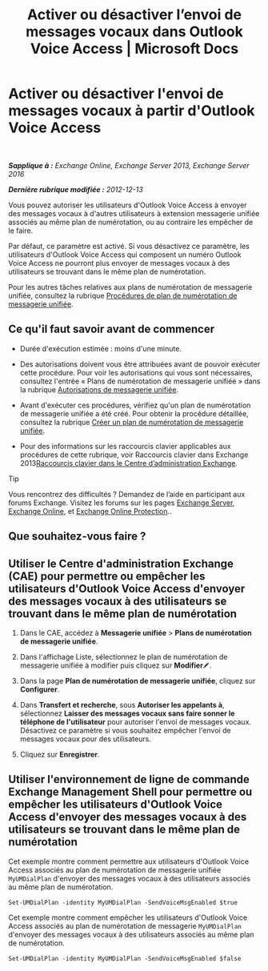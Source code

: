 ﻿---
title: "Activer ou désactiver l’envoi de messages vocaux dans Outlook Voice Access | Microsoft Docs"
TOCTitle: Activer ou désactiver l'envoi de messages vocaux à partir d'Outlook Voice Access
ms:assetid: 63544ae2-6a28-40b2-82fc-3df83e93ee56
ms:mtpsurl: https://technet.microsoft.com/fr-fr/library/Ee423546(v=EXCHG.150)
ms:contentKeyID: 52057089
ms.date: 05/23/2018
mtps_version: v=EXCHG.150
ms.translationtype: MT
---

# Activer ou désactiver l'envoi de messages vocaux à partir d'Outlook Voice Access

 

_**Sapplique à :** Exchange Online, Exchange Server 2013, Exchange Server 2016_

_**Dernière rubrique modifiée :** 2012-12-13_

Vous pouvez autoriser les utilisateurs d'Outlook Voice Access à envoyer des messages vocaux à d'autres utilisateurs à extension messagerie unifiée associés au même plan de numérotation, ou au contraire les empêcher de le faire.

Par défaut, ce paramètre est activé. Si vous désactivez ce paramètre, les utilisateurs d'Outlook Voice Access qui composent un numéro Outlook Voice Access ne pourront plus envoyer de messages vocaux à des utilisateurs se trouvant dans le même plan de numérotation.

Pour les autres tâches relatives aux plans de numérotation de messagerie unifiée, consultez la rubrique [Procédures de plan de numérotation de messagerie unifiée](um-dial-plan-procedures-exchange-2013-help.md).

## Ce qu'il faut savoir avant de commencer

  - Durée d'exécution estimée : moins d'une minute.

  - Des autorisations doivent vous être attribuées avant de pouvoir exécuter cette procédure. Pour voir les autorisations qui vous sont nécessaires, consultez l'entrée « Plans de numérotation de messagerie unifiée » dans la rubrique [Autorisations de messagerie unifiée](unified-messaging-permissions-exchange-2013-help.md).

  - Avant d'exécuter ces procédures, vérifiez qu'un plan de numérotation de messagerie unifiée a été créé. Pour obtenir la procédure détaillée, consultez la rubrique [Créer un plan de numérotation de messagerie unifiée](create-a-um-dial-plan-exchange-2013-help.md).

  - Pour des informations sur les raccourcis clavier applicables aux procédures de cette rubrique, voir Raccourcis clavier dans Exchange 2013[Raccourcis clavier dans le Centre d’administration Exchange](keyboard-shortcuts-in-the-exchange-admin-center-exchange-online-protection-help.md).

> [!TIP]
> Vous rencontrez des difficultés ? Demandez de l’aide en participant aux forums Exchange. Visitez les forums sur les pages <a href="https://go.microsoft.com/fwlink/p/?linkid=60612">Exchange Server</a>, <a href="https://go.microsoft.com/fwlink/p/?linkid=267542">Exchange Online</a>, et <a href="https://go.microsoft.com/fwlink/p/?linkid=285351">Exchange Online Protection</a>..


## Que souhaitez-vous faire ?

## Utiliser le Centre d'administration Exchange (CAE) pour permettre ou empêcher les utilisateurs d'Outlook Voice Access d'envoyer des messages vocaux à des utilisateurs se trouvant dans le même plan de numérotation

1.  Dans le CAE, accédez à **Messagerie unifiée** \> **Plans de numérotation de messagerie unifiée**.

2.  Dans l'affichage Liste, sélectionnez le plan de numérotation de messagerie unifiée à modifier puis cliquez sur **Modifier**![Icône Modifier](images/Bb124582.6f53ccb2-1f13-4c02-bea0-30690e6ea71d(EXCHG.150).gif "Icône Modifier").

3.  Dans la page **Plan de numérotation de messagerie unifiée**, cliquez sur **Configurer**.

4.  Dans **Transfert et recherche**, sous **Autoriser les appelants à**, sélectionnez **Laisser des messages vocaux sans faire sonner le téléphone de l'utilisateur** pour autoriser l'envoi de messages vocaux. Désactivez ce paramètre si vous souhaitez empêcher l'envoi de messages vocaux pour des utilisateurs.

5.  Cliquez sur **Enregistrer**.

## Utiliser l'environnement de ligne de commande Exchange Management Shell pour permettre ou empêcher les utilisateurs d'Outlook Voice Access d'envoyer des messages vocaux à des utilisateurs se trouvant dans le même plan de numérotation

Cet exemple montre comment permettre aux utilisateurs d'Outlook Voice Access associés au plan de numérotation de messagerie unifiée `MyUMDialPlan` d'envoyer des messages vocaux à des utilisateurs associés au même plan de numérotation.

    Set-UMDialPlan -identity MyUMDialPlan -SendVoiceMsgEnabled $true

Cet exemple montre comment empêcher les utilisateurs d'Outlook Voice Access associés au plan de numérotation de messagerie `MyUMDialPlan` d'envoyer des messages vocaux à des utilisateurs associés au même plan de numérotation.

    Set-UMDialPlan -identity MyUMDialPlan -SendVoiceMsgEnabled $false

